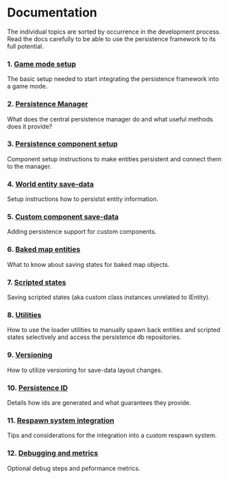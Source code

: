 # Documentation 
The individual topics are sorted by occurrence in the development process. Read the docs carefully to be able to use the persistence framework to its full potential.

### 1. [Game mode setup](setup.md)
The basic setup needed to start integrating the persistence framework into a game mode.

### 2. [Persistence Manager](persistence-manager.md)
What does the central persistence manager do and what useful methods does it provide?

### 3. [Persistence component setup](persistence-component.md)
Component setup instructions to make entities persistent and connect them to the manager.

### 4. [World entity save-data](entity-savedata.md)
Setup instructions how to persistst entity information.

### 5. [Custom component save-data](custom-component.md)
Adding persistence support for custom components.

### 6. [Baked map entities](baked-entities.md)
What to know about saving states for baked map objects.

### 7. [Scripted states](scripted-states.md)
Saving scripted states (aka custom class instances unrelated to IEntity).

### 8. [Utilities](utilities.md)
How to use the loader utilities to manually spawn back entities and scripted states selectively and access the persistence db repositories.

### 9. [Versioning](versioning.md)
How to utilize versioning for save-data layout changes.

### 10. [Persistence ID](id-generation.md)
Details how ids are generated and what guarantees they provide.

### 11. [Respawn system integration](respawn-system-integration.md)
Tips and considerations for the integration into a custom respawn system.

### 12. [Debugging and metrics](debugging.md)
Optional debug steps and peformance metrics.
